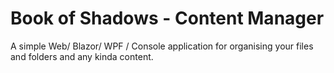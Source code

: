 # Book of Shadows - Content Manager
A simple Web/ Blazor/ WPF / Console application for organising your files and folders and any kinda content.
